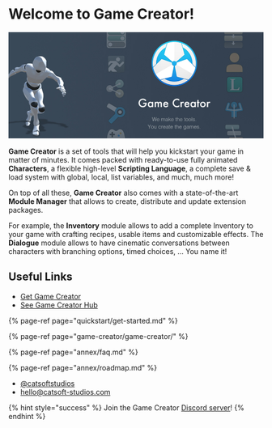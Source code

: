 # Welcome to Game Creator!

![](.gitbook/assets/game-creator.jpg)

**Game Creator** is a set of tools that will help you kickstart your game in matter of minutes. It comes packed with ready-to-use fully animated **Characters**, a flexible high-level **Scripting Language**, a complete save & load system with global, local, list variables, and much, much more!

On top of all these, **Game Creator** also comes with a state-of-the-art **Module Manager** that allows to create, distribute and update extension packages. 

For example, the **Inventory** module allows to add a complete Inventory to your game with crafting recipes, usable items and customizable effects. The **Dialogue** module allows to have cinematic conversations between characters with branching options, timed choices, ... You name it!

## Useful Links

* [Get Game Creator](https://gamecreator.page.link/download)
* [See Game Creator Hub](https://hub.gamecreator.io)

{% page-ref page="quickstart/get-started.md" %}

{% page-ref page="game-creator/game-creator/" %}

{% page-ref page="annex/faq.md" %}

{% page-ref page="annex/roadmap.md" %}

* [@catsoftstudios](https://twitter.com/catsoftstudios)
* [hello@catsoft-studios.com](mailto:hello@catsoft-studios.com)

{% hint style="success" %}
Join the Game Creator [Discord server](https://gamecreator.page.link/discord)!
{% endhint %}

